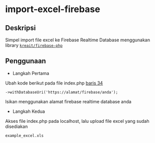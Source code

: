 # import-excel-firebase
 
## Deskripsi

Simpel import file excel ke Firebase Realtime Database menggunakan library [`kreait/firebase-php`](https://github.com/kreait/firebase-php)

## Penggunaan

* Langkah Pertama

 Ubah kode berikut pada file index.php [baris 34](https://github.com/baskoroadiw/import-excel-firebase/blob/9feaec594c95aa58b416d2141a1247e904db1f40/index.php#L33-L34)

`->withDatabaseUri('https://alamat/firebase/anda');`

Isikan menggunakan alamat firebase realtime database anda

* Langkah Kedua

 Akses file index.php pada localhost, lalu upload file excel yang sudah disediakan
 
 `example_excel.xls`
